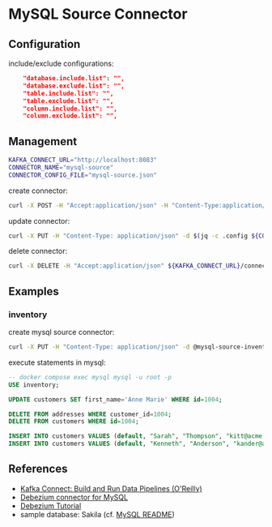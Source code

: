 # MySQL Source Connector

## Configuration

include/exclude configurations:

```json
    "database.include.list": "",
    "database.exclude.list": "",
    "table.include.list": "",
    "table.exclude.list": "",
    "column.include.list": "",
    "column.exclude.list": "",
```

## Management

```sh
KAFKA_CONNECT_URL="http://localhost:8083"
CONNECTOR_NAME="mysql-source"
CONNECTOR_CONFIG_FILE="mysql-source.json"
```

create connector:

```sh
curl -X POST -H "Accept:application/json" -H "Content-Type:application/json" -d @${CONNECTOR_CONFIG_FILE} ${KAFKA_CONNECT_URL}/connectors
```

update connector:

```sh
curl -X PUT -H "Content-Type: application/json" -d $(jq -c .config ${CONNECTOR_CONFIG_FILE}) ${KAFKA_CONNECT_URL}/connectors/${CONNECTOR_NAME}/config
```

delete connector:

```sh
curl -X DELETE -H "Accept:application/json" ${KAFKA_CONNECT_URL}/connectors/${CONNECTOR_NAME}
```

## Examples

### inventory

create mysql source connector:

```sh
curl -X PUT -H "Content-Type: application/json" -d @mysql-source-inventory.json localhost:8083/connectors/inventory-connector/config
```

execute statements in mysql:

```sql
-- docker compose exec mysql mysql -u root -p
USE inventory;

UPDATE customers SET first_name='Anne Marie' WHERE id=1004;

DELETE FROM addresses WHERE customer_id=1004;
DELETE FROM customers WHERE id=1004;

INSERT INTO customers VALUES (default, "Sarah", "Thompson", "kitt@acme.com");
INSERT INTO customers VALUES (default, "Kenneth", "Anderson", "kander@acme.com");
```

## References

- [Kafka Connect: Build and Run Data Pipelines (O'Reilly)](https://www.oreilly.com/library/view/kafka-connect/9781098126520/)
- [Debezium connector for MySQL](https://debezium.io/documentation/reference/stable/connectors/mysql.htm)
- [Debezium Tutorial](https://debezium.io/documentation/reference/stable/tutorial.html)
- sample database: Sakila (cf. [MySQL README](/mysql/README.md))
